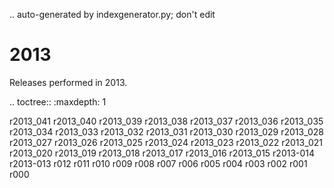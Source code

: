 .. auto-generated by indexgenerator.py; don't edit

2013
====

Releases performed in 2013.

.. toctree::
   :maxdepth: 1

   r2013_041
   r2013_040
   r2013_039
   r2013_038
   r2013_037
   r2013_036
   r2013_035
   r2013_034
   r2013_033
   r2013_032
   r2013_031
   r2013_030
   r2013_029
   r2013_028
   r2013_027
   r2013_026
   r2013_025
   r2013_024
   r2013_023
   r2013_022
   r2013_021
   r2013_020
   r2013_019
   r2013_018
   r2013_017
   r2013_016
   r2013_015
   r2013-014
   r2013-013
   r012
   r011
   r010
   r009
   r008
   r007
   r006
   r005
   r004
   r003
   r002
   r001
   r000
